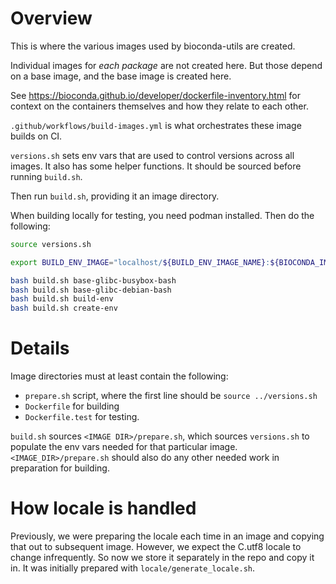# Overview 

This is where the various images used by bioconda-utils are created.

Individual images for *each package* are not created here. But those depend on
a base image, and the base image is created here.

See https://bioconda.github.io/developer/dockerfile-inventory.html for context
on the containers themselves and how they relate to each other.

`.github/workflows/build-images.yml` is what orchestrates these image builds on
CI.

`versions.sh` sets env vars that are used to control versions across all
images. It also has some helper functions. It should be sourced before running
`build.sh`.

Then run `build.sh`, providing it an image directory.

When building locally for testing, you need podman installed. Then do the
following:

```bash
source versions.sh

export BUILD_ENV_IMAGE="localhost/${BUILD_ENV_IMAGE_NAME}:${BIOCONDA_IMAGE_TAG}"

bash build.sh base-glibc-busybox-bash
bash build.sh base-glibc-debian-bash
bash build.sh build-env
bash build.sh create-env
```

# Details

Image directories must at least contain the following:

- `prepare.sh` script, where the first line should be `source ../versions.sh`
- `Dockerfile` for building
- `Dockerfile.test` for testing.

`build.sh` sources `<IMAGE DIR>/prepare.sh`, which sources `versions.sh` to
populate the env vars needed for that particular image.
`<IMAGE_DIR>/prepare.sh` should also do any other needed work in preparation
for building.

# How locale is handled

Previously, we were preparing the locale each time in an image and copying that
out to subsequent image. However, we expect the C.utf8 locale to change
infrequently. So now we store it separately in the repo and copy it in. It was
initially prepared with `locale/generate_locale.sh`.
